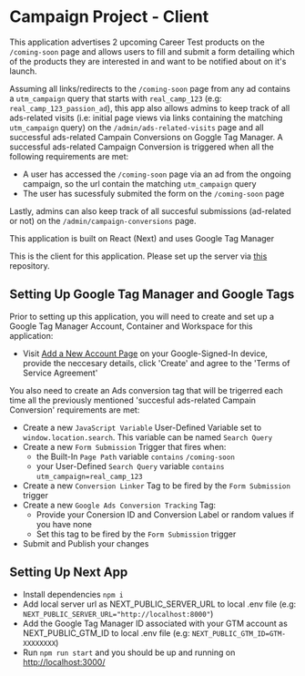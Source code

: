 # Campaign Project - Client
This application advertises 2 upcoming Career Test products on the `/coming-soon` page and allows users to fill and submit a form detailing which of the products they are interested in and want to be notified about on it's launch.

Assuming all links/redirects to the `/coming-soon` page from any ad contains a `utm_campaign` query that starts with `real_camp_123` (e.g: `real_camp_123_passion_ad`), this app also allows admins to keep track of all ads-related visits (i.e: initial page views via links containing the matching `utm_campaign` query) on the `/admin/ads-related-visits` page and all successful ads-related Campain Conversions on Goggle Tag Manager. 
A successful ads-related Campaign Conversion is triggered when all the following requirements are met:
- A user has accessed the `/coming-soon` page via an ad from the ongoing campaign, so the url contain the matching `utm_campaign` query
- The user has sucessfuly submited the form on the `/coming-soon` page

Lastly, admins can also keep track of all succesful submissions (ad-related or not) on the `/admin/campaign-conversions` page.

This application is built on React (Next) and uses Google Tag Manager

This is the client for this application. Please set up the server via [this](https://github.com/oluwatoyinca/realign-server) repository.

## Setting Up Google Tag Manager and Google Tags
Prior to setting up this application, you will need to create and set up a Google Tag Manager Account, Container and Workspace for this application:
- Visit [Add a New Account Page](https://tagmanager.google.com/?hl=en#/admin/accounts/create) on your Google-Signed-In device, provide the neccesary details, click 'Create' and agree to the 'Terms of Service Agreement'

You also need to create an Ads conversion tag that will be trigerred each time all the previously mentioned 'succesful ads-related Campain Conversion' requirements are met:
- Create a new `JavaScript Variable` User-Defined Variable set to `window.location.search`. This variable can be named `Search Query`
- Create a new `Form Submission` Trigger that fires when:
    - the Built-In `Page Path` variable `contains` `/coming-soon`
    - your User-Defined `Search Query` variable `contains` `utm_campaign=real_camp_123`
- Create a new `Conversion Linker` Tag to be fired by the `Form Submission` trigger
- Create a new `Google Ads Conversion Tracking` Tag:
    - Provide your Conersion ID and Conversion Label or random values if you have none
    - Set this tag to be fired by the `Form Submission` trigger
- Submit and Publish your changes

## Setting Up Next App
- Install dependencies `npm i`
- Add local server url as NEXT_PUBLIC_SERVER_URL to local .env file (e.g: `NEXT_PUBLIC_SERVER_URL="http://localhost:8000"`)
- Add the Google Tag Manager ID associated with your GTM account as NEXT_PUBLIC_GTM_ID to local .env file (e.g: `NEXT_PUBLIC_GTM_ID=GTM-XXXXXXXX`)
- Run `npm run start` and you should be up and running on [http://localhost:3000/](http://localhost:3000/)
